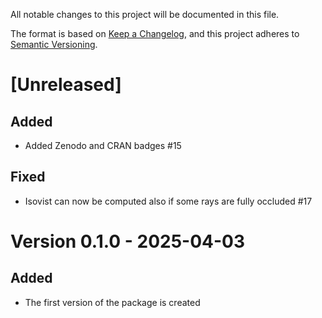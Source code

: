 All notable changes to this project will be documented in this file.

The format is based on [Keep a Changelog](https://keepachangelog.com/en/1.1.0/),
and this project adheres to [Semantic Versioning](https://semver.org/spec/v2.0.0.html).

# [Unreleased]

## Added

- Added Zenodo and CRAN badges #15

## Fixed

- Isovist can now be computed also if some rays are fully occluded #17

# Version 0.1.0 - 2025-04-03

## Added

- The first version of the package is created
